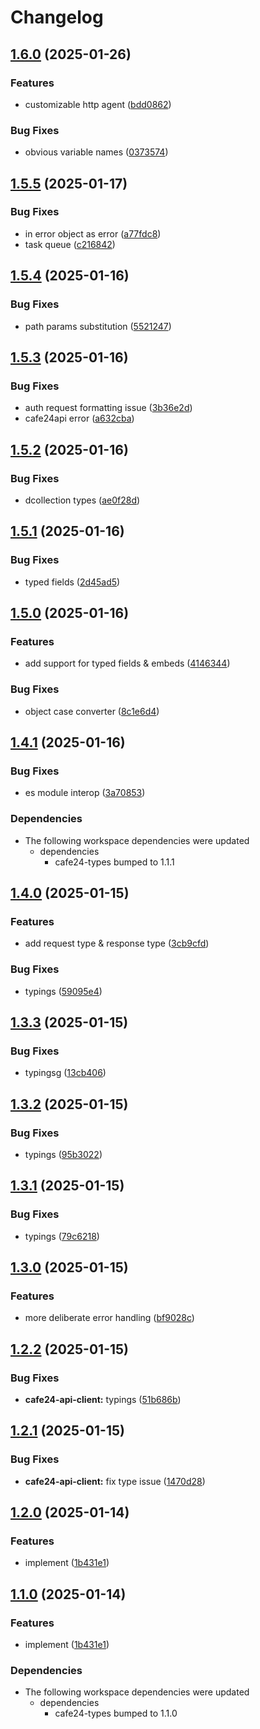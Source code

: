 # Changelog

## [1.6.0](https://github.com/01Joseph-Hwang10/cafe24.js/compare/cafe24-api-client-v1.5.5...cafe24-api-client-v1.6.0) (2025-01-26)


### Features

* customizable http agent ([bdd0862](https://github.com/01Joseph-Hwang10/cafe24.js/commit/bdd086247e2be7ee1335ff4b1ab5ae031fd35103))


### Bug Fixes

* obvious variable names ([0373574](https://github.com/01Joseph-Hwang10/cafe24.js/commit/0373574bd1f6d2d4657a75c58d78412cc5ede59e))

## [1.5.5](https://github.com/01Joseph-Hwang10/cafe24.js/compare/cafe24-api-client-v1.5.4...cafe24-api-client-v1.5.5) (2025-01-17)


### Bug Fixes

* in error object as error ([a77fdc8](https://github.com/01Joseph-Hwang10/cafe24.js/commit/a77fdc89166ddc94e2b214bce23a606423ef00ed))
* task queue ([c216842](https://github.com/01Joseph-Hwang10/cafe24.js/commit/c216842457611eece1f578e61407bfa04d1cedc4))

## [1.5.4](https://github.com/01Joseph-Hwang10/cafe24.js/compare/cafe24-api-client-v1.5.3...cafe24-api-client-v1.5.4) (2025-01-16)


### Bug Fixes

* path params substitution ([5521247](https://github.com/01Joseph-Hwang10/cafe24.js/commit/55212470ccc695066f0b67873802e8b0710e5e9c))

## [1.5.3](https://github.com/01Joseph-Hwang10/cafe24.js/compare/cafe24-api-client-v1.5.2...cafe24-api-client-v1.5.3) (2025-01-16)


### Bug Fixes

* auth request formatting issue ([3b36e2d](https://github.com/01Joseph-Hwang10/cafe24.js/commit/3b36e2de7c4d22c1564facba67f28597afc1eb4f))
* cafe24api error ([a632cba](https://github.com/01Joseph-Hwang10/cafe24.js/commit/a632cba7d3cc1d6279b7459d1d8211246635d715))

## [1.5.2](https://github.com/01Joseph-Hwang10/cafe24.js/compare/cafe24-api-client-v1.5.1...cafe24-api-client-v1.5.2) (2025-01-16)


### Bug Fixes

* dcollection types ([ae0f28d](https://github.com/01Joseph-Hwang10/cafe24.js/commit/ae0f28d6af9f85d8fa0ecd211d1741d55d1bad64))

## [1.5.1](https://github.com/01Joseph-Hwang10/cafe24.js/compare/cafe24-api-client-v1.5.0...cafe24-api-client-v1.5.1) (2025-01-16)


### Bug Fixes

* typed fields ([2d45ad5](https://github.com/01Joseph-Hwang10/cafe24.js/commit/2d45ad52d60ee39344e96c4b509ea29e91ac8fd1))

## [1.5.0](https://github.com/01Joseph-Hwang10/cafe24.js/compare/cafe24-api-client-v1.4.1...cafe24-api-client-v1.5.0) (2025-01-16)


### Features

* add support for typed fields & embeds ([4146344](https://github.com/01Joseph-Hwang10/cafe24.js/commit/41463443b0c85a3c0bbdaf4329b1bdc01c6940c3))


### Bug Fixes

* object case converter ([8c1e6d4](https://github.com/01Joseph-Hwang10/cafe24.js/commit/8c1e6d4ad7359504b17cedb46dba354e64338f65))

## [1.4.1](https://github.com/01Joseph-Hwang10/cafe24.js/compare/cafe24-api-client-v1.4.0...cafe24-api-client-v1.4.1) (2025-01-16)


### Bug Fixes

* es module interop ([3a70853](https://github.com/01Joseph-Hwang10/cafe24.js/commit/3a70853ea338dcbb0a48b3fc03173c282b278c39))


### Dependencies

* The following workspace dependencies were updated
  * dependencies
    * cafe24-types bumped to 1.1.1

## [1.4.0](https://github.com/01Joseph-Hwang10/cafe24.js/compare/cafe24-api-client-v1.3.3...cafe24-api-client-v1.4.0) (2025-01-15)


### Features

* add request type & response type ([3cb9cfd](https://github.com/01Joseph-Hwang10/cafe24.js/commit/3cb9cfd3e42f49bea2a8a6cd41b521dada99a280))


### Bug Fixes

* typings ([59095e4](https://github.com/01Joseph-Hwang10/cafe24.js/commit/59095e43a9c7c02cb5e2aab90fcd4d9870ac97b0))

## [1.3.3](https://github.com/01Joseph-Hwang10/cafe24.js/compare/cafe24-api-client-v1.3.2...cafe24-api-client-v1.3.3) (2025-01-15)


### Bug Fixes

* typingsg ([13cb406](https://github.com/01Joseph-Hwang10/cafe24.js/commit/13cb40684a4e10ea27324b69e76cc57dfbfa131c))

## [1.3.2](https://github.com/01Joseph-Hwang10/cafe24.js/compare/cafe24-api-client-v1.3.1...cafe24-api-client-v1.3.2) (2025-01-15)


### Bug Fixes

* typings ([95b3022](https://github.com/01Joseph-Hwang10/cafe24.js/commit/95b302244ef8f378392640967b75754ad886527a))

## [1.3.1](https://github.com/01Joseph-Hwang10/cafe24.js/compare/cafe24-api-client-v1.3.0...cafe24-api-client-v1.3.1) (2025-01-15)


### Bug Fixes

* typings ([79c6218](https://github.com/01Joseph-Hwang10/cafe24.js/commit/79c621855b6778e80a122d2fdc9b448fc9a10dc4))

## [1.3.0](https://github.com/01Joseph-Hwang10/cafe24.js/compare/cafe24-api-client-v1.2.2...cafe24-api-client-v1.3.0) (2025-01-15)


### Features

* more deliberate error handling ([bf9028c](https://github.com/01Joseph-Hwang10/cafe24.js/commit/bf9028c87fa2d07c72ada6d11275e8718fff434a))

## [1.2.2](https://github.com/01Joseph-Hwang10/cafe24.js/compare/cafe24-api-client-v1.2.1...cafe24-api-client-v1.2.2) (2025-01-15)


### Bug Fixes

* **cafe24-api-client:** typings ([51b686b](https://github.com/01Joseph-Hwang10/cafe24.js/commit/51b686ba85ebfe55b5b4ae400e0d835506acbdb7))

## [1.2.1](https://github.com/01Joseph-Hwang10/cafe24.js/compare/cafe24-api-client-v1.2.0...cafe24-api-client-v1.2.1) (2025-01-15)


### Bug Fixes

* **cafe24-api-client:** fix type issue ([1470d28](https://github.com/01Joseph-Hwang10/cafe24.js/commit/1470d28d15efeb6eccf1ecefae9ce1dcb69d3684))

## [1.2.0](https://github.com/01Joseph-Hwang10/cafe24.js/compare/cafe24-api-client-v1.1.0...cafe24-api-client-v1.2.0) (2025-01-14)


### Features

* implement ([1b431e1](https://github.com/01Joseph-Hwang10/cafe24.js/commit/1b431e1865c41e426dd2e8c0911fbe043785e0a1))

## [1.1.0](https://github.com/01Joseph-Hwang10/cafe24.js/compare/cafe24api-client-v1.0.0...cafe24api-client-v1.1.0) (2025-01-14)


### Features

* implement ([1b431e1](https://github.com/01Joseph-Hwang10/cafe24.js/commit/1b431e1865c41e426dd2e8c0911fbe043785e0a1))


### Dependencies

* The following workspace dependencies were updated
  * dependencies
    * cafe24-types bumped to 1.1.0
